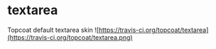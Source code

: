 textarea
========

Topcoat default textarea skin
![https://travis-ci.org/topcoat/textarea](https://travis-ci.org/topcoat/textarea.png)

